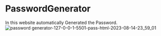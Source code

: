 # PasswordGenerator
In this website automatically Generated the Password.
![password generator-127-0-0-1-5501-pass-html-2023-08-14-23_59_01](https://github.com/muhammad3016/PasswordGenerator/assets/136165752/02f3d8ab-7a9a-4029-b152-c968519873a9)
